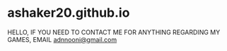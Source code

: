 # ashaker20.github.io
HELLO,
IF YOU NEED TO CONTACT ME FOR ANYTHING REGARDING MY GAMES, EMAIL adnnooni@gmail.com

